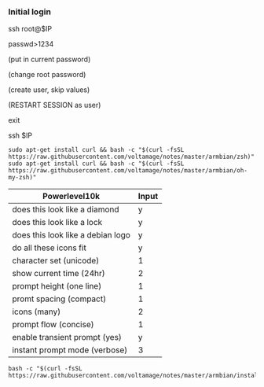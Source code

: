 ### Initial login
ssh root@$IP

passwd>1234

(put in current password)

(change root password)

(create user, skip values)

(RESTART SESSION as user)

exit

ssh $IP
	
```
sudo apt-get install curl && bash -c "$(curl -fsSL https://raw.githubusercontent.com/voltamage/notes/master/armbian/zsh)"
sudo apt-get install curl && bash -c "$(curl -fsSL https://raw.githubusercontent.com/voltamage/notes/master/armbian/oh-my-zsh)"
```

Powerlevel10k | Input
--------------|------
does this look like a diamond|y
does this look like a lock|y
does this look like a debian logo|y
do all these icons fit|y
character set (unicode)|1
show current time (24hr)|2
prompt height (one line)|1
promt spacing (compact)|1
icons (many)|2
prompt flow (concise)|1
enable transient prompt (yes)|y
instant prompt mode (verbose)|3

```
bash -c "$(curl -fsSL https://raw.githubusercontent.com/voltamage/notes/master/armbian/install)"
```
